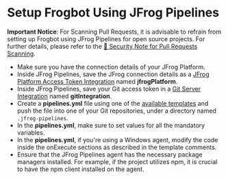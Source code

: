 # Setup Frogbot Using JFrog Pipelines

**Important Notice**: For Scanning Pull Requests, it is advisable to refrain from setting up Frogbot using JFrog Pipelines for open source projects. For further details, please refer to the [👮 Security Note for Pull Requests Scanning](../jfrog-applications/frogbot/scan-pull-requests/#security-note-for-pull-requests-scanning).

* Make sure you have the connection details of your JFrog Platform.
* Inside JFrog Pipelines, save the JFrog connection details as a [JFrog Platform Access Token Integration](https://www.jfrog.com/confluence/display/JFROG/JFrog+Platform+Access+Token+Integration) named **jfrogPlatform**.
* Inside JFrog Pipelines, save your Git access token in a [Git Server Integration](https://jfrog.com/help/r/jfrog-pipelines-documentation/pipelines-integrations) named **gitIntegration**.
* Create a **pipelines.yml** file using one of the [available templates](https://github.com/jfrog/frogbot/tree/master/docs/templates/jfrog-pipelines) and push the file into one of your Git repositories, under a directory named `.jfrog-pipelines`.
* In the **pipelines.yml**, make sure to set values for all the mandatory variables.
* In the **pipelines.yml**, if you're using a Windows agent, modify the code inside the onExecute sections as described in the template comments.
* Ensure that the JFrog Pipelines agent has the necessary package managers installed. For example, if the project utilizes npm, it is crucial to have the npm client installed on the agent.
